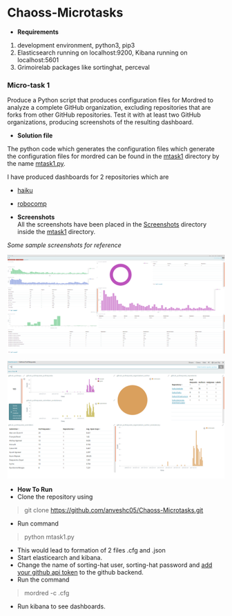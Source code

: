 # Chaoss-Microtasks

* **Requirements**
1. development environment, python3, pip3
2. Elasticsearch running on localhost:9200, Kibana running on localhost:5601
3. Grimoirelab packages like sortinghat, perceval  

### Micro-task 1

Produce a Python script that produces configuration files for Mordred to analyze a complete GitHub organization, excluding repositories that are forks from other GitHub repositories. Test it with at least two GitHub organizations, producing screenshots of the resulting dashboard.

* **Solution file**  

The python code which generates the configuration files which generate the configuration files for mordred can be found in the [mtask1](mtask1/) directory by the name [mtask1.py](mtask1/mtask1.py).

I have produced dashboards for 2 repositories which are
* [haiku](https://github.com/haiku)
* [robocomp](https://github.com/robocomp)

* **Screenshots**  
All the screenshots have been placed in the [Screenshots](https://github.com/anveshc05/Chaoss-Microtasks/tree/master/mtask1/Screenshots/) directory inside the [mtask1](https://github.com/anveshc05/Chaoss-Microtasks/tree/master/mtask1/) directory.

_Some sample screenshots for reference_

![haiku git ](mtask1/Screenshots/Haiku/haiku_git_full.png )

![haiku pullrequests ](mtask1/Screenshots/Haiku/github_pull_requests.png)


* **How To Run**  
* Clone the repository using
> git clone https://github.com/anveshc05/Chaoss-Microtasks.git
* Run command
> python mtask1.py <orgname>   
* This would lead to formation of 2 files <orgname>.cfg and <orgname>.json
* Start elasticearch and kibana.
* Change the name of sorting-hat user, sorting-hat password and [add your github api token](https://help.github.com/articles/creating-a-personal-access-token-for-the-command-line/) to the github backend.
* Run the command 
> mordred -c <orgname>.cfg
* Run kibana to see dashboards.


